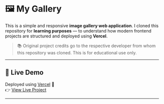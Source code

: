 # 🖼️ My Gallery

This is a simple and responsive **image gallery web application**. I cloned this repository for **learning purposes** — to understand how modern frontend projects are structured and deployed using **Vercel**.

> 📚 Original project credits go to the respective developer from whom this repository was cloned. This is for educational use only.

---

## 🔗 Live Demo

Deployed using [Vercel](https://vercel.com/) 🚀  
👉 [View Live Project](my-gallary-bice.vercel.app/)  

---


